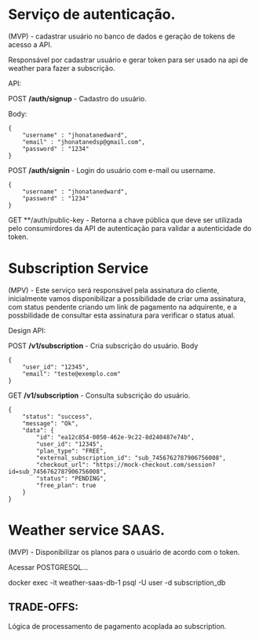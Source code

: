 # Serviço de autenticação.

(MVP) - cadastrar usuário no banco de dados e geração de tokens de acesso a API.

Responsável por cadastrar usuário e gerar token para ser usado na api de weather para fazer a subscrição.

API:

POST **/auth/signup** - Cadastro do usuário.

Body:
```
{
    "username" : "jhonatanedward",
    "email" : "jhonatanedsp@gmail.com",
    "password" : "1234"
}
```

POST **/auth/signin** - Login do usuário com e-mail ou username.
```
{
    "username" : "jhonatanedward",
    "password" : "1234"
}
```

GET **/auth/public-key - Retorna a chave pública que deve ser utilizada pelo consumirdores da API de autenticação para validar a autenticidade do token.


# Subscription Service

(MPV) - Este serviço será responsável pela assinatura do cliente, inicialmente vamos disponibilizar a possibilidade de criar uma assinatura, com status pendente criando um link de pagamento na adquirente, e a possbilidade de consultar esta assinatura para verificar o status atual.

Design API: 

POST **/v1/subscription** - Cria subscrição do usuário.
Body
```
{
    "user_id": "12345",
    "email": "teste@exemplo.com"
}
```

GET **/v1/subscription** - Consulta subscrição do usuário.
```
{
    "status": "success",
    "message": "Ok",
    "data": {
        "id": "ea12c854-0050-462e-9c22-8d240487e74b",
        "user_id": "12345",
        "plan_type": "FREE",
        "external_subscription_id": "sub_7456762787906756008",
        "checkout_url": "https://mock-checkout.com/session?id=sub_7456762787906756008",
        "status": "PENDING",
        "free_plan": true
    }
}
```

# Weather service SAAS.

(MVP) - Disponibilizar os planos para o usuário de acordo com o token.


Acessar POSTGRESQL...

docker exec -it weather-saas-db-1  psql -U user -d subscription_db


## TRADE-OFFS:

Lógica de processamento de pagamento acoplada ao subscription.
